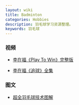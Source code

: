 ```yaml
---
layout: wiki
title: Badminton
categories: Hobbies
description: 羽毛球学习资源整理。
keywords: 羽毛球
---
```


### 视频

* [李在福《Play To Win》完整版](http://v.youku.com/v_show/id_XNDExNDM2NzA0.html)

* [李在福《追球》全集](http://v.youku.com/v_show/id_XMjczOTAyODI4.html?f=15463121)

### 图文

* [超全羽毛球技术图解](http://q.115.com/t-137397-1619804.html)
